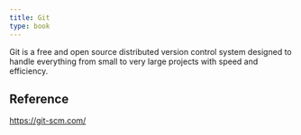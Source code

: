 ```yaml
---
title: Git
type: book
---
```


Git is a free and open source distributed version control system designed to handle everything from small to very large projects with speed and efficiency.

## Reference

https://git-scm.com/
